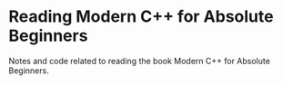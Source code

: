 # Reading Modern C++ for Absolute Beginners

Notes and code related to reading the book Modern C++ for Absolute Beginners.
